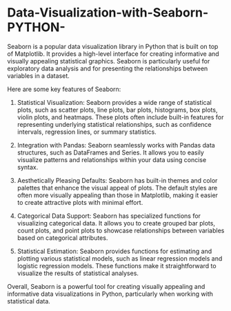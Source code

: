 # Data-Visualization-with-Seaborn-PYTHON-
Seaborn is a popular data visualization library in Python that is built on top of Matplotlib. It provides a high-level interface for creating informative and visually appealing statistical graphics. Seaborn is particularly useful for exploratory data analysis and for presenting the relationships between variables in a dataset. 

Here are some key features of Seaborn:

1. Statistical Visualization: Seaborn provides a wide range of statistical plots, such as scatter plots, line plots, bar plots, histograms, box plots, violin plots, and heatmaps. These plots often include built-in features for representing underlying statistical relationships, such as confidence intervals, regression lines, or summary statistics.

2. Integration with Pandas: Seaborn seamlessly works with Pandas data structures, such as DataFrames and Series. It allows you to easily visualize patterns and relationships within your data using concise syntax.

3. Aesthetically Pleasing Defaults: Seaborn has built-in themes and color palettes that enhance the visual appeal of plots. The default styles are often more visually appealing than those in Matplotlib, making it easier to create attractive plots with minimal effort.

4. Categorical Data Support: Seaborn has specialized functions for visualizing categorical data. It allows you to create grouped bar plots, count plots, and point plots to showcase relationships between variables based on categorical attributes.

5. Statistical Estimation: Seaborn provides functions for estimating and plotting various statistical models, such as linear regression models and logistic regression models. These functions make it straightforward to visualize the results of statistical analyses.

Overall, Seaborn is a powerful tool for creating visually appealing and informative data visualizations in Python, particularly when working with statistical data.
